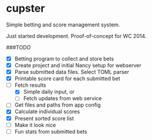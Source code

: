 cupster
=======

Simple betting and score management system. 

Just started development. Proof-of-concept for WC 2014.

###TODO
- [x] Betting program to collect and store bets
- [x] Create project and initial Nancy setup for webserver
- [x] Parse submitted data files. Select TOML parser
- [x] Printable score card for each submitted bet
- [ ] Fetch results 
    - [x] Simple daily input, or
    - [ ] Fetch updates from web service
- [ ] Get files and paths from app config
- [x] Calculate individual scores
- [x] Present sorted score list
- [ ] Make it look nice
- [ ] Fun stats from submitted bets
